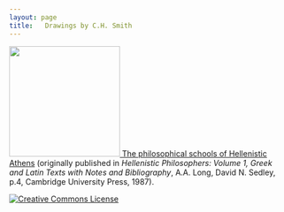 ```yaml
---
layout: page
title:   Drawings by C.H. Smith
---
```








<a href="athens"><img width="200" src="../drawings/philosophical_schools-small.png"/>  The philosophical schools of Hellenistic Athens</a> (originally published in *Hellenistic Philosophers: Volume 1, Greek and Latin Texts with Notes and Bibliography*, A.A. Long, David N. Sedley, p.4, Cambridge University Press, 1987).

</a>
<a rel="license" href="http://creativecommons.org/licenses/by-nd/4.0/"><img alt="Creative Commons License" style="border-width:0" src="https://i.creativecommons.org/l/by-nd/4.0/88x31.png" /></a>
